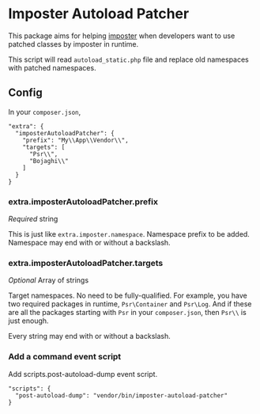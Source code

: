 # Imposter Autoload Patcher

This package aims for helping [imposter](https://github.com/typisttech/imposter)
when developers want to use patched classes by imposter in runtime.

This script will read `autoload_static.php` file and replace old namespaces with
patched namespaces.

## Config

In your `composer.json`,

```
"extra": {
  "imposterAutoloadPatcher": {
    "prefix": "My\\App\\Vendor\\",
    "targets": [
      "Psr\\",
      "Bojaghi\\"
    ]
  }
}
```

### extra.imposterAutoloadPatcher.prefix

*Required* string

This is just like `extra.imposter.namespace`. Namespace prefix to be added.
Namespace may end with or without a backslash.

### extra.imposterAutoloadPatcher.targets

*Optional* Array of strings

Target namespaces. No need to be fully-qualified.
For example, you have two required packages in runtime, `Psr\Container` and `Psr\Log`.
And if these are all the packages starting with `Psr` in your `composer.json`, then `Psr\\` is just enough.

Every string may end with or without a backslash.

### Add a command event script

Add scripts.post-autoload-dump event script.

```
"scripts": {
  "post-autoload-dump": "vendor/bin/imposter-autoload-patcher"
}
```
